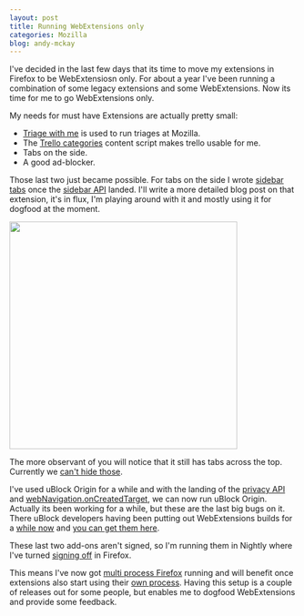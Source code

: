 ```yaml
---
layout: post
title: Running WebExtensions only
categories: Mozilla
blog: andy-mckay
---
```


I've decided in the last few days that its time to move my extensions in Firefox to be WebExtensiosn only. For about a year I've been running a combination of some legacy extensions and some WebExtensions. Now its time for me to go WebExtensions only.

My needs for must have Extensions are actually pretty small:

* <a href="https://addons.mozilla.org/en-US/firefox/addons/triage-with-me">Triage with me</a> is used to run triages at Mozilla.
* The <a href="https://addons.mozilla.org/en-US/firefox/addon/show-labels-on-trello/">Trello categories</a> content script makes trello usable for me.
* Tabs on the side.
* A good ad-blocker.

Those last two just became possible. For tabs on the side I wrote <a href="http://github.com/andymckay/sidebar-tabs">sidebar tabs</a> once the <a href="https://bugzilla.mozilla.org/show_bug.cgi?id=1208596">sidebar API</a> landed. I'll write a more detailed blog post on that extension, it's in flux, I'm playing around with it and mostly using it for dogfood at the moment.

<img src="http://mckay.pub/files/sidebar-tabs.png" height="400">

The more observant of you will notice that it still has tabs across the top. Currently we <a href="https://bugzilla.mozilla.org/show_bug.cgi?id=1332447">can't hide those</a>.

I've used uBlock Origin for a while and with the landing of the <a href="https://bugzilla.mozilla.org/show_bug.cgi?id=1312802">privacy API</a> and <a href="https://bugzilla.mozilla.org/show_bug.cgi?id=1190687">webNavigation.onCreatedTarget</a>, we can now run uBlock Origin. Actually its been working for a while, but these are the last big bugs on it. There uBlock developers having been putting out WebExtensions builds for a <a href="https://bugzilla.mozilla.org/show_bug.cgi?id=1309926#c5">while now</a> and <a href="https://github.com/gorhill/uBlock/releases">you can get them here</a>.

These last two add-ons aren't signed, so I'm running them in Nightly where I've turned <a href="https://wiki.mozilla.org/Add-ons/Extension_Signing">signing off</a> in Firefox.

This means I've now got <a href="https://wiki.mozilla.org/Electrolysis">multi process Firefox</a> running and will benefit once extensions also start using their <a href="https://wiki.mozilla.org/WebExtensions/Implementing_APIs_out-of-process">own process</a>. Having this setup is a couple of releases out for some people, but enables me to dogfood WebExtensions and provide some feedback.
